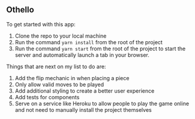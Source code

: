 ## Othello

To get started with this app:

1. Clone the repo to your local machine
1. Run the command `yarn install` from the root of the project
1. Run the command `yarn start` from the root of the project to start the server and automatically launch a tab in your browser.

Things that are next on my list to do are:

1. Add the flip mechanic in when placing a piece
1. Only allow valid moves to be played
1. Add additional styling to create a better user experience
1. Add tests for components
1. Serve on a service like Heroku to allow people to play the game online and not need to manually install the project themselves

